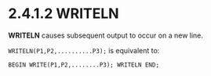 # 2.4.1.2 WRITELN

**WRITELN** causes subsequent output to occur on a new line.

`WRITELN(P1,P2,..........P3);` is equivalent to:

`BEGIN WRITE(P1,P2,........P3); WRITELN END;`

